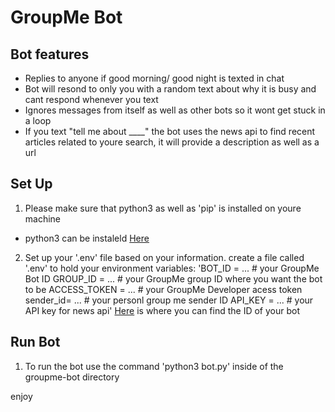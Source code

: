# GroupMe Bot

## Bot features

- Replies to anyone if good morning/ good night is texted in chat
- Bot will resond to only you with a random text about why it is busy and cant respond whenever you text
- Ignores messages from itself as well as other bots so it wont get stuck in a loop
- If you text "tell me about ____" the bot uses the news api to find recent articles related to youre search, it will provide a description as well as a url

## Set Up 

1. Please make sure that python3 as well as 'pip' is installed on youre machine
- python3 can be instaleld [Here](https://www.python.org/downloads/)
2. Set up your '.env' file based on your information. create a file called '.env' to hold your environment variables:
'BOT_ID = ...       # your GroupMe Bot ID
GROUP_ID = ...      # your GroupMe group ID where you want the bot to be
ACCESS_TOKEN = ...  # your GroupMe Developer acess token
sender_id= ...      # your personl group me sender ID
API_KEY = ...       # your API key for news api'
[Here](https://dev.groupme.com/bots) is where you can find the ID of your bot

## Run Bot
1. To run the bot use the command 'python3 bot.py' inside of the groupme-bot directory

enjoy
